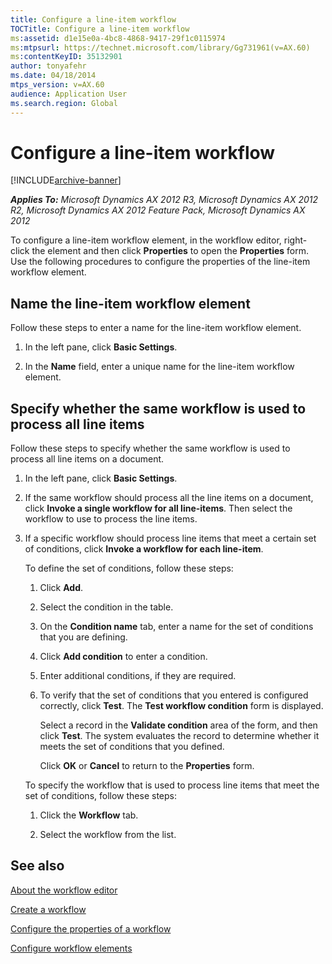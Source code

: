 ```yaml
---
title: Configure a line-item workflow
TOCTitle: Configure a line-item workflow
ms:assetid: d1e15e0a-4bc8-4868-9417-29f1c0115974
ms:mtpsurl: https://technet.microsoft.com/library/Gg731961(v=AX.60)
ms:contentKeyID: 35132901
author: tonyafehr
ms.date: 04/18/2014
mtps_version: v=AX.60
audience: Application User
ms.search.region: Global
---
```


# Configure a line-item workflow 


[!INCLUDE[archive-banner](includes/archive-banner.md)]


_**Applies To:** Microsoft Dynamics AX 2012 R3, Microsoft Dynamics AX 2012 R2, Microsoft Dynamics AX 2012 Feature Pack, Microsoft Dynamics AX 2012_

To configure a line-item workflow element, in the workflow editor, right-click the element and then click **Properties** to open the **Properties** form. Use the following procedures to configure the properties of the line-item workflow element.

## Name the line-item workflow element

Follow these steps to enter a name for the line-item workflow element.

1.  In the left pane, click **Basic Settings**.

2.  In the **Name** field, enter a unique name for the line-item workflow element.

## Specify whether the same workflow is used to process all line items

Follow these steps to specify whether the same workflow is used to process all line items on a document.

1.  In the left pane, click **Basic Settings**.

2.  If the same workflow should process all the line items on a document, click **Invoke a single workflow for all line-items**. Then select the workflow to use to process the line items.

3.  If a specific workflow should process line items that meet a certain set of conditions, click **Invoke a workflow for each line-item**.
    
    To define the set of conditions, follow these steps:
    
    1.  Click **Add**.
    
    2.  Select the condition in the table.
    
    3.  On the **Condition name** tab, enter a name for the set of conditions that you are defining.
    
    4.  Click **Add condition** to enter a condition.
    
    5.  Enter additional conditions, if they are required.
    
    6.  To verify that the set of conditions that you entered is configured correctly, click **Test**. The **Test workflow condition** form is displayed.
        
        Select a record in the **Validate condition** area of the form, and then click **Test**. The system evaluates the record to determine whether it meets the set of conditions that you defined.
        
        Click **OK** or **Cancel** to return to the **Properties** form.
    
    To specify the workflow that is used to process line items that meet the set of conditions, follow these steps:
    
    1.  Click the **Workflow** tab.
    
    2.  Select the workflow from the list.

## See also

[About the workflow editor](about-the-workflow-editor.md)

[Create a workflow](create-a-workflow.md)

[Configure the properties of a workflow](configure-the-properties-of-a-workflow.md)

[Configure workflow elements](configure-workflow-elements.md)

  


